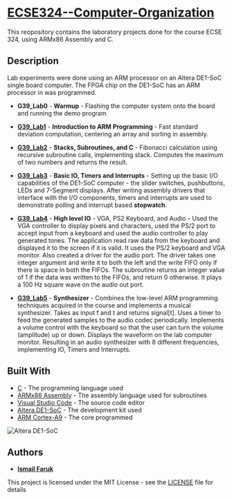 # [ECSE324--Computer-Organization](https://www.mcgill.ca/study/2017-2018/courses/ecse-324)

This reopository contains the laboratory projects done for the course ECSE 324, using ARMx86 Assembly and C.

## Description

Lab experiments were done using an ARM processor on an Altera DE1-SoC single board computer. The FPGA chip on the DE1-SoC has an ARM processor in was programmed.

* **G39_Lab0** - **Warmup** - Flashing the computer system onto the board and running the demo program

*	[**G39_Lab1**](G39_Lab1%20-%20Introduction%20to%20ARM%20Programming/G39_Lab1_Report.pdf) - **Introduction to ARM Programming** - Fast standard deviation computation, centering an array and sorting in assembly.

*	[**G39_Lab2**](G39_Lab2%20-%20Stacks%2C%20Subroutines%2C%20and%20C/G39_Lab2_Report.pdf) - **Stacks, Subroutines, and C** - Fibonacci calculation using recursive subroutine calls, implementing stack. Computes the maximum of two numbers and returns the result.

*	[**G39_Lab3**](G39_Lab3%20-%20Basic%20IO%2C%20Timers%20and%20Interrupts/G39_Lab3_Report.pdf) - **Basic IO, Timers and Interrupts** - Setting up the basic I/O capabilities of the DE1-SoC computer - the slider switches, pushbuttons, LEDs and 7-Segment displays. After writing assembly drivers that interface with the I/O components, timers and interrupts are used to demonstrate polling and interrupt based **stopwatch**.

*	[**G39_Lab4**](G39_Lab4%20-%20High%20level%20IO%20-%20VGA%2C%20PS2%20Keyboard%2C%20and%20Audio/G39_Lab4_Report.pdf) - **High level IO** - VGA, PS2 Keyboard, and Audio - Used the VGA controller to display pixels and characters, used the PS/2 port to accept input from a keyboard and used the audio controller to play generated tones. The application read raw data from the keyboard and displayed it to the screen if it is valid. It uses the PS/2 keyboard and VGA monitor. Also created a driver for the audio port. The driver takes one integer argument and write it to both the left and the write FIFO only if there is space in both the FIFOs. The subroutine returns an integer value of 1 if the data was written to the FIFOs, and return 0 otherwise. It plays a 100 Hz square wave on the audio out port. 

*	[**G39_Lab5**](G39_Lab5%20-%20Synthesizer/G39_Lab5_Report.pdf) - **Synthesizer** - Combines the low-level ARM programming techniques acquired in the course and implements a musical synthesizer. Takes as input f and t and returns signal[t]. Uses a timer to feed the generated samples to the audio codec periodically. Implements a volume control with the keyboard so that the user can turn the volume (amplitude) up or down. Displays the waveform on the lab computer monitor. Resulting in an audio synthesizer with 8 different frequencies, implementing IO, Timers and Interrupts.

## Built With

* [C](https://en.wikipedia.org/wiki/C_(programming_language)) - The programming language used
* [ARMx86 Assembly](https://en.wikipedia.org/wiki/Assembly_(programming)) - The assembly language used for subroutines
* [Visual Studio Code](https://code.visualstudio.com/) - The source code editor
* [Altera DE1-SoC](https://www.terasic.com.tw/cgi-bin/page/archive.pl?Language=English&No=836) - The development kit used
* [ARM Cortex-A9](https://en.wikipedia.org/wiki/ARM_Cortex-A9) - The core programmed

![Altera DE1-SoC](Altera%20DE1-SoC.jpg)

## Authors

* [**Ismail Faruk**](https://github.com/ismailfaruk)

This project is licensed under the MIT License - see the [LICENSE](LICENSE) file for details
